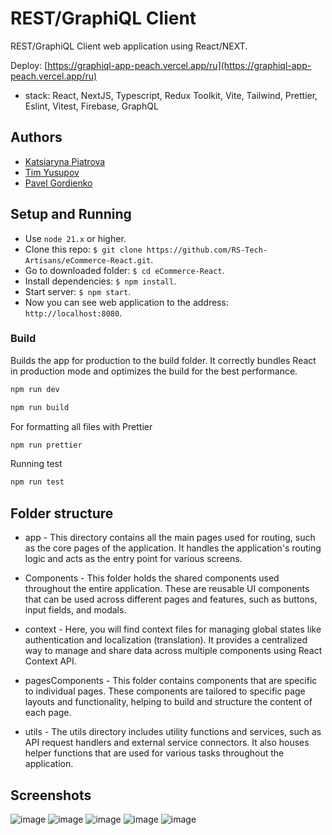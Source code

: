 # REST/GraphiQL Client

REST/GraphiQL Client web application using React/NEXT.

Deploy: [https://graphiql-app-peach.vercel.app/ru](https://graphiql-app-peach.vercel.app/ru)

- stack: React, NextJS, Typescript, Redux Toolkit, Vite, Tailwind, Prettier, Eslint, Vitest, Firebase, GraphQL

## Authors

- [Katsiaryna Piatrova](https://github.com/katya-petrova/)
- [Tim Yusupov](https://github.com/krsisabi/)
- [Pavel Gordienko](https://github.com/guz86)

## Setup and Running

- Use `node 21.x` or higher.
- Clone this repo: `$ git clone https://github.com/RS-Tech-Artisans/eCommerce-React.git`.
- Go to downloaded folder: `$ cd eCommerce-React`.
- Install dependencies: `$ npm install`.
- Start server: `$ npm start`.
- Now you can see web application to the address: `http://localhost:8080`.

### Build

Builds the app for production to the build folder. It correctly bundles React in production mode and optimizes the build for the best performance.

```bash
npm run dev
```

```bash
npm run build
```

For formatting all files with Prettier

```bash
npm run prettier
```

Running test

```bash
npm run test
```

## Folder structure

- app - This directory contains all the main pages used for routing, such as the core pages of the application. It handles the application's routing logic and acts as the entry point for various screens.

- Components - This folder holds the shared components used throughout the entire application. These are reusable UI components that can be used across different pages and features, such as buttons, input fields, and modals.

- context - Here, you will find context files for managing global states like authentication and localization (translation). It provides a centralized way to manage and share data across multiple components using React Context API.

- pagesComponents - This folder contains components that are specific to individual pages. These components are tailored to specific page layouts and functionality, helping to build and structure the content of each page.

- utils - The utils directory includes utility functions and services, such as API request handlers and external service connectors. It also houses helper functions that are used for various tasks throughout the application.

## Screenshots
![image](https://github.com/user-attachments/assets/a7ec4358-41d6-406a-b3b8-33597b12d923)
![image](https://github.com/user-attachments/assets/3fa27c4d-f1db-41d1-9d08-cc65275f4af0)
![image](https://github.com/user-attachments/assets/439d66f7-f484-4a0c-9ef9-43ab9fcd77a2)
![image](https://github.com/user-attachments/assets/8f70d592-963b-4a36-882e-6543e450c578)
![image](https://github.com/user-attachments/assets/7b8ba451-ed92-494a-acde-c775d92c1046)






